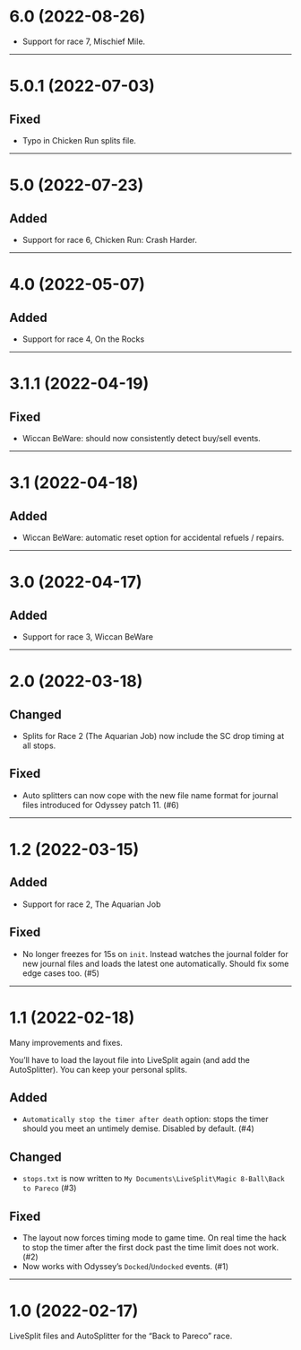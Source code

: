 # 6.0 (2022-08-26)

* Support for race 7, Mischief Mile.

-----

# 5.0.1 (2022-07-03)

## Fixed

* Typo in Chicken Run splits file.

-----

# 5.0 (2022-07-23)

## Added

* Support for race 6, Chicken Run: Crash Harder.

-----

# 4.0 (2022-05-07)

## Added

* Support for race 4, On the Rocks

-----

# 3.1.1 (2022-04-19)

## Fixed

* Wiccan BeWare: should now consistently detect buy/sell events.

-----

# 3.1 (2022-04-18)

## Added

* Wiccan BeWare: automatic reset option for accidental refuels / repairs.

-----

# 3.0 (2022-04-17)

## Added

* Support for race 3, Wiccan BeWare

-----

# 2.0 (2022-03-18)

## Changed

* Splits for Race 2 (The Aquarian Job) now include the SC drop timing at all stops.

## Fixed

* Auto splitters can now cope with the new file name format for journal files introduced for Odyssey patch 11. (#6)

-----

# 1.2 (2022-03-15)

## Added

* Support for race 2, The Aquarian Job

## Fixed

* No longer freezes for 15s on `init`. Instead watches the journal folder for new journal files and loads the latest one automatically. Should fix some edge cases too. (#5)

-----

# 1.1 (2022-02-18)

Many improvements and fixes.

You’ll have to load the layout file into LiveSplit again (and add the
AutoSplitter). You can keep your personal splits.

## Added

* `Automatically stop the timer after death` option: stops the timer should you meet an untimely demise. Disabled by default. (#4)

## Changed

* `stops.txt` is now written to
  `My Documents\LiveSplit\Magic 8-Ball\Back to Pareco` (#3)

## Fixed

* The layout now forces timing mode to game time. On real time the hack to stop the timer after the first dock past the time limit does not work. (#2)
* Now works with Odyssey’s `Docked`/`Undocked` events. (#1)

-----

# 1.0 (2022-02-17)

LiveSplit files and AutoSplitter for the “Back to Pareco” race.
